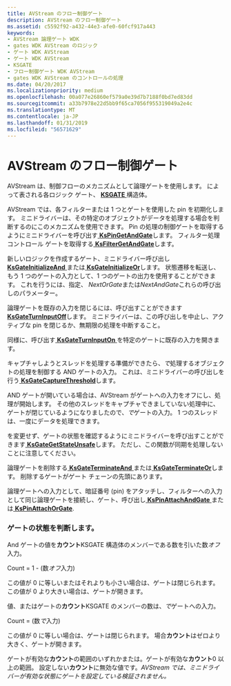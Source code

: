 ```yaml
---
title: AVStream のフロー制御ゲート
description: AVStream のフロー制御ゲート
ms.assetid: c5592f92-a432-44e3-afe0-60fcf917a443
keywords:
- AVStream 論理ゲート WDK
- gates WDK AVStream のロジック
- ゲート WDK AVStream
- ゲート WDK AVStream
- KSGATE
- フロー制御ゲート WDK AVStream
- gates WDK AVStream のコントロールの処理
ms.date: 04/20/2017
ms.localizationpriority: medium
ms.openlocfilehash: 00a077e26860ef579a0e39d7b7188f0bd7ed83dd
ms.sourcegitcommit: a33b7978e22d5bb9f65ca7056f955319049a2e4c
ms.translationtype: MT
ms.contentlocale: ja-JP
ms.lasthandoff: 01/31/2019
ms.locfileid: "56571629"
---
```

# <a name="flow-control-gates-in-avstream"></a>AVStream のフロー制御ゲート





AVStream は、制御フローのメカニズムとして論理ゲートを使用します。 によって表される各ロジック ゲート、 [ **KSGATE** ](https://msdn.microsoft.com/library/windows/hardware/ff562566)構造体。

AVStream では、各フィルターまたは 1 つとゲートを使用した pin を初期化します。 ミニドライバーは、その特定のオブジェクトがデータを処理する場合を判断するのにこのメカニズムを使用できます。 Pin の処理の制御ゲートを取得するようにミニドライバーを呼び出す[ **KsPinGetAndGate**](https://msdn.microsoft.com/library/windows/hardware/ff563502)します。 フィルター処理コントロール ゲートを取得する[ **KsFilterGetAndGate**](https://msdn.microsoft.com/library/windows/hardware/ff562542)します。

新しいロジックを作成するゲート、ミニドライバー呼び出し[ **KsGateInitializeAnd** ](https://msdn.microsoft.com/library/windows/hardware/ff562574)または[ **KsGateInitializeOr**](https://msdn.microsoft.com/library/windows/hardware/ff562576)します。 状態遷移を転送し、もう 1 つのゲートの入力として、1 つのゲートの出力を使用することができます。 これを行うには、指定、 *NextOrGate*または*NextAndGate*これらの呼び出しのパラメーター。

論理ゲートを既存の入力を閉じるには、呼び出すことができます[ **KsGateTurnInputOff**](https://msdn.microsoft.com/library/windows/hardware/ff562589)します。 ミニドライバーは、この呼び出しを中止し、アクティブな pin を閉じるか、無期限の処理を中断すること。

同様に、呼び出す[ **KsGateTurnInputOn** ](https://msdn.microsoft.com/library/windows/hardware/ff562591)を特定のゲートに既存の入力を開きます。

キャプチャしようとスレッドを処理する準備ができたら、*で*処理するオブジェクトの処理を制御する AND ゲートの入力。 これは、ミニドライバーの呼び出しを行う[ **KsGateCaptureThreshold**](https://msdn.microsoft.com/library/windows/hardware/ff562571)します。

AND ゲートが開いている場合は、AVStream がゲートへの入力をオフにし、処理が開始します。 その他のスレッドをキャプチャできましていない処理中に、ゲートが閉じているようになりましたので、*で*ゲートの入力。 1 つのスレッドは、一度にデータを処理できます。

を変更せず、ゲートの状態を確認するようにミニドライバーを呼び出すことができます[ **KsGateGetStateUnsafe**](https://msdn.microsoft.com/library/windows/hardware/ff562572)します。 ただし、この関数が同期を処理しないことに注意してください。

論理ゲートを削除する[ **KsGateTerminateAnd** ](https://msdn.microsoft.com/library/windows/hardware/ff562586)または[ **KsGateTerminateOr**](https://msdn.microsoft.com/library/windows/hardware/ff562588)します。 削除するゲートがゲート チェーンの先頭にあります。

論理ゲートへの入力として、暗証番号 (pin) をアタッチし、フィルターへの入力として同じ論理ゲートを接続し、ゲート、呼び出し[ **KsPinAttachAndGate** ](https://msdn.microsoft.com/library/windows/hardware/ff563491)または[ **KsPinAttachOrGate**](https://msdn.microsoft.com/library/windows/hardware/ff563492).

### <a name="determining-gate-status"></a>ゲートの状態を判断します。

And ゲートの値を**カウント**KSGATE 構造体のメンバーである数を引いた数*オフ*入力。

Count = 1 - (数*オフ*入力)

この値が 0 に等しいまたはそれよりも小さい場合は、ゲートは閉じられます。 この値が 0 より大きい場合は、ゲートが開きます。

値、またはゲートの**カウント**KSGATE のメンバーの数は、*で*ゲートへの入力。

Count = (数*で*入力)

この値が 0 に等しい場合は、ゲートは閉じられます。 場合**カウント**はゼロより大きく、ゲートが開きます。

ゲートが有効な**カウント**の範囲のいずれかまたは。ゲートが有効な**カウント**0 以上の範囲。 設定しない**カウント**に無効な値です。*AVStream では、ミニドライバーが有効な状態にゲートを設定している検証されません。*

 

 




